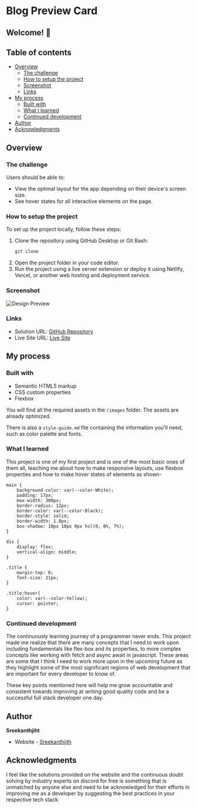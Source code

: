 # Blog Preview Card

## Welcome! 👋

## Table of contents

- [Overview](#overview)
  - [The challenge](#the-challenge)
  - [How to setup the project](#how-to-setup-the-project)
  - [Screenshot](#screenshot)
  - [Links](#links)
- [My process](#my-process)
  - [Built with](#built-with)
  - [What I learned](#what-i-learned)
  - [Continued development](#continued-development)
- [Author](#author)
- [Acknowledgments](#acknowledgments)

## Overview

### The challenge

Users should be able to:

- View the optimal layout for the app depending on their device's screen size.
- See hover states for all interactive elements on the page.

### How to setup the project

To set up the project locally, follow these steps:

1. Clone the repository using GitHub Desktop or Git Bash:
   ```bash
   git clone 
   ```
2. Open the project folder in your code editor.
3. Run the project using a live server extension or deploy it using Netlify, Vercel, or another web hosting and deployment service.

### Screenshot

![Design Preview](/design/active-states.jpg)

### Links

- Solution URL: [GitHub Repository]()
- Live Site URL: [Live Site]()

## My process

### Built with

- Semantic HTML5 markup
- CSS custom properties
- Flexbox

You will find all the required assets in the `/images` folder. The assets are already optimized.

There is also a `style-guide.md` file containing the information you'll need, such as color palette and fonts.

### What I learned

This project is one of my first project and is one of the most basic ones of them all, teaching me about how to make responsive layouts, use flexbox properties and how to make hover states of elements as shown-
```
main {
    background-color: var(--color-White);
    padding: 17px;
    max-width: 300px;
    border-radius: 12px;
    border-color: var(--color-Black);
    border-style: solid;
    border-width: 1.8px;
    box-shadow: 10px 10px 0px hsl(0, 0%, 7%);
}

div {
    display: flex;
    vertical-align: middle;
}

.title {
    margin-top: 0;
    font-size: 21px;
}

.title:hover{
    color: var(--color-Yellow);
    cursor: pointer;
}
```

### Continued development

The continuously learning journey of a programmer never ends. This project made me realize that there are many concepts that I need to work upon including fundamentals like flex-box and its properties, to more complex concepts like working with fetch and async await in javascript. These areas are some that I think I need to work more upon in the upcoming future as they highlight some of the most significant regions of web development that are important for every developer to know of. 

These key points mentioned here will help me grow accountable and consistent towards improving at writing good quality code and be a successful full stack developer one day.

## Author

<b><strong>Sreekanthjiht</strong></b>
- Website - [Sreekanthjith]()

## Acknowledgments

I feel like the solutions provided on the website and the continuous doubt solving by industry experts on discord for free is something that is unmatched by anyone else and need to be acknowledged for their efforts in improving me as a developer by suggesting the best practices in your respective tech stack.
